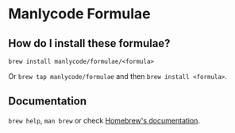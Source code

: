 # Manlycode Formulae

## How do I install these formulae?

`brew install manlycode/formulae/<formula>`

Or `brew tap manlycode/formulae` and then `brew install <formula>`.

## Documentation

`brew help`, `man brew` or check [Homebrew's documentation](https://docs.brew.sh).

